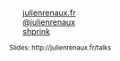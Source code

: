 <ul style="list-style-type: none; margin-left: 0;">
    <li>
        <i class="fa fa-external-link"></i> <a href="http://julienrenaux.fr">julienrenaux.fr</a>
    </li>
    <li>
        <i class="fa fa-twitter"></i> <a href="http://twitter.com/julienrenaux">@julienrenaux</a></small>
    </li>
    <li>
        <i class="fa fa-github"></i> <a href="https://github.com/shprink">shprink</a></small>
    </li>
</ul>
<p>
    <small>Slides: http://julienrenaux.fr/talks</small>
</p>
